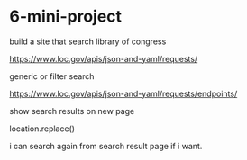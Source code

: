 # 6-mini-project

build a site that search library of congress

https://www.loc.gov/apis/json-and-yaml/requests/


generic or filter search

https://www.loc.gov/apis/json-and-yaml/requests/endpoints/

show search results on new page


location.replace()


i can search again from search result page if i want.

